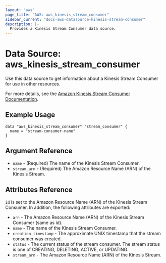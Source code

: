 ```yaml
---
layout: "aws"
page_title: "AWS: aws_kinesis_stream_consumer"
sidebar_current: "docs-aws-datasource-kinesis-stream-consumer"
description: |-
  Provides a Kinesis Stream Consumer data source.
---
```


# Data Source: aws_kinesis_stream_consumer

Use this data source to get information about a Kinesis Stream Consumer for use in other
resources.

For more details, see the [Amazon Kinesis Stream Consumer Documentation][1].

## Example Usage

```hcl
data "aws_kinesis_stream_consumer" "stream_consumer" {
  name = "stream-consumer-name"
}
```

## Argument Reference

* `name` - (Required) The name of the Kinesis Stream Consumer.
* `stream_arn` - (Required) The Amazon Resource Name (ARN) of the Kinesis Stream.

## Attributes Reference

`id` is set to the Amazon Resource Name (ARN) of the Kinesis Stream Consumer. In addition, the following attributes
are exported:

* `arn` - The Amazon Resource Name (ARN) of the Kinesis Stream Consumer (same as id).
* `name` - The name of the Kinesis Stream Consumer.
* `creation_timestamp` - The approximate UNIX timestamp that the stream consumer was created.
* `status` - The current status of the stream consumer. The stream status is one of CREATING, DELETING, ACTIVE, or UPDATING.
* `stream_arn` - The Amazon Resource Name (ARN) of the Kinesis Stream.

[1]: https://docs.aws.amazon.com/streams/latest/dev/introduction-to-enhanced-consumers.html
